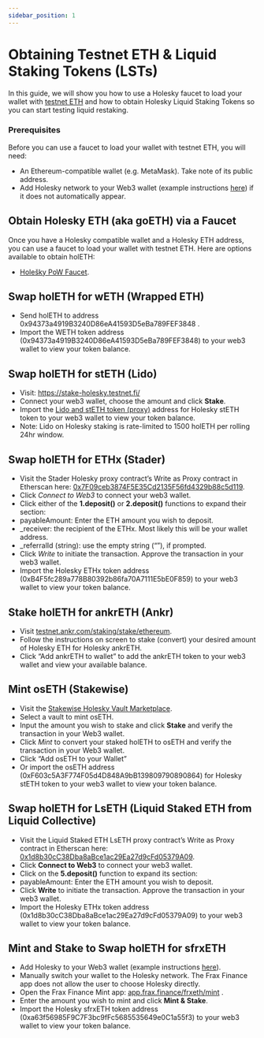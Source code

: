 ```yaml
---
sidebar_position: 1
---
```


# Obtaining Testnet ETH & Liquid Staking Tokens (LSTs)

In this guide, we will show you how to use a Holesky faucet to load your wallet with [testnet ETH](https://ethereum.org/en/developers/docs/networks/#ethereum-testnets) and how to obtain Holesky Liquid Staking Tokens so you can start testing liquid restaking.

### Prerequisites

Before you can use a faucet to load your wallet with testnet ETH, you will need:

- An Ethereum-compatible wallet (e.g. MetaMask). Take note of its public address.
- Add Holesky network to your Web3 wallet (example instructions [here](https://www.coingecko.com/learn/holesky-testnet-eth#add-the-holesky-testnet-to-metamask)) if it does not automatically appear.

## Obtain Holesky ETH (aka goETH) via a Faucet

Once you have a Holesky compatible wallet and a Holesky ETH address, you can use a faucet to load your wallet with testnet ETH. Here are options available to obtain holETH:
- [Holešky PoW Faucet](https://holesky-faucet.pk910.de).

## Swap holETH for wETH (Wrapped ETH)​
- Send holETH to address 0x94373a4919B3240D86eA41593D5eBa789FEF3848 .
- Import the WETH token address (0x94373a4919B3240D86eA41593D5eBa789FEF3848) to your web3 wallet to view your token balance.

## Swap holETH for stETH (Lido)​
- Visit: https://stake-holesky.testnet.fi/
- Connect your web3 wallet, choose the amount and click **Stake**.
- Import the [Lido and stETH token (proxy)](https://docs.lido.fi/deployed-contracts/holesky/) address for Holesky stETH token to your web3 wallet to view your token balance.
- Note: Lido on Holesky staking is rate-limited to 1500 holETH per rolling 24hr window.

## Swap holETH for ETHx (Stader)​
- Visit the Stader Holesky proxy contract’s Write as Proxy contract in Etherscan here: [0x7F09ceb3874F5E35Cd2135F56fd4329b88c5d119](https://holesky.etherscan.io/address/0x7F09ceb3874F5E35Cd2135F56fd4329b88c5d119#writeProxyContract).
- Click *Connect to Web3* to connect your web3 wallet.
- Click either of the **1.deposit()** or **2.deposit()** functions to expand their section:
- payableAmount: Enter the ETH amount you wish to deposit.
- _receiver: the recipient of the ETHx. Most likely this will be your wallet address.
- _referralId (string): use the empty string (“”), if prompted.
- Click *Write* to initiate the transaction. Approve the transaction in your web3 wallet.
- Import the Holesky ETHx token address (0xB4F5fc289a778B80392b86fa70A7111E5bE0F859) to your web3 wallet to view your token balance.

## Stake holETH for ankrETH (Ankr)​
- Visit [testnet.ankr.com/staking/stake/ethereum](https://testnet.ankr.com/staking/stake/ethereum/).
- Follow the instructions on screen to stake (convert) your desired amount of Holesky ETH for Holesky ankrETH.
- Click “Add ankrETH to wallet” to add the ankrETH token to your web3 wallet and view your available balance.

## Mint osETH (Stakewise)
- Visit the [Stakewise Holesky Vault Marketplace](https://app.stakewise.io/vaults?networkId=holesky).
- Select a vault to mint osETH.
- Input the amount you wish to stake and click **Stake** and verify the transaction in your Web3 wallet.
- Click *Mint* to convert your staked holETH to osETH and verify the transaction in your Web3 wallet.
- Click “Add osETH to your Wallet” 
- Or import the osETH address (0xF603c5A3F774F05d4D848A9bB139809790890864) for Holesky stETH token to your web3 wallet to view your token balance.


## Swap holETH for LsETH (Liquid Staked ETH from Liquid Collective)​​
- Visit the Liquid Staked ETH LsETH proxy contract’s Write as Proxy contract in Etherscan here: [0x1d8b30cC38Dba8aBce1ac29Ea27d9cFd05379A09](https://holesky.etherscan.io/address/0x1d8b30cC38Dba8aBce1ac29Ea27d9cFd05379A09#writeProxyContract).
- Click **Connect to Web3** to connect your web3 wallet.
- Click on the **5.deposit()** function to expand its section:
- payableAmount: Enter the ETH amount you wish to deposit.
- Click **Write** to initiate the transaction. Approve the transaction in your web3 wallet.
- Import the Holesky ETHx token address (0x1d8b30cC38Dba8aBce1ac29Ea27d9cFd05379A09) to your web3 wallet to view your token balance.


## Mint and Stake to Swap holETH for sfrxETH
- Add Holesky to your Web3 wallet (example instructions [here](https://www.coingecko.com/learn/holesky-testnet-eth#add-the-holesky-testnet-to-metamask)).
- Manually switch your wallet to the Holesky network. The Frax Finance app does not allow the user to choose Holesky directly. 
- Open the Frax Finance Mint app: [app.frax.finance/frxeth/mint](https://app.frax.finance/frxeth/mint) .
- Enter the amount you wish to mint and click **Mint & Stake**.
- Import the Holesky sfrxETH token address (0xa63f56985F9C7F3bc9fFc5685535649e0C1a55f3) to your web3 wallet to view your token balance.


